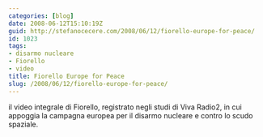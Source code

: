 ```yaml
---
categories: [blog]
date: 2008-06-12T15:10:19Z
guid: http://stefanocecere.com/2008/06/12/fiorello-europe-for-peace/
id: 1023
tags:
- disarmo nucleare
- Fiorello
- video
title: Fiorello Europe for Peace
slug: /2008/06/12/fiorello-europe-for-peace/
---
```


il video integrale di Fiorello, registrato negli studi di Viva Radio2, in cui appoggia la campagna europea per il disarmo nucleare e contro lo scudo spaziale.